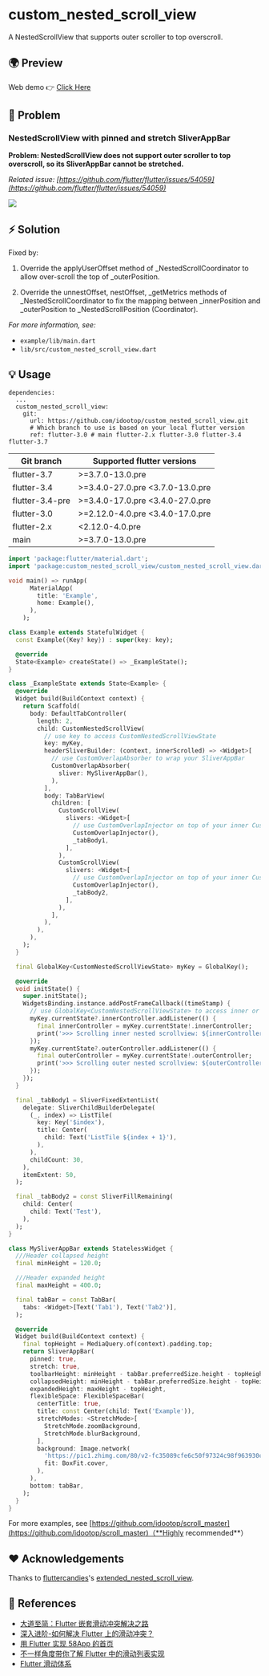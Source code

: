 # custom_nested_scroll_view

A NestedScrollView that supports outer scroller to top overscroll.

## 🌍 Preview

Web demo 👉 [Click Here](https://killer-1255480117.cos.ap-chongqing.myqcloud.com/web/scrollMaster/index.html)

## 🐛 Problem

### NestedScrollView with pinned and stretch SliverAppBar

**Problem: NestedScrollView does not support outer scroller to top overscroll, so its SliverAppBar cannot be stretched.**

_Related issue: [https://github.com/flutter/flutter/issues/54059](https://github.com/flutter/flutter/issues/54059)_

![](screenshots/case1.gif)

## ⚡️ Solution

Fixed by:

1. Override the applyUserOffset method of \_NestedScrollCoordinator to allow over-scroll the top of \_outerPosition.

2. Override the unnestOffset, nestOffset, \_getMetrics methods of \_NestedScrollCoordinator to fix the mapping between \_innerPosition and \_outerPosition to \_NestedScrollPosition (Coordinator).

_For more information, see:_

- `example/lib/main.dart`
- `lib/src/custom_nested_scroll_view.dart`

## 💡 Usage

```shell
dependencies:
  ...
  custom_nested_scroll_view:
    git:
      url: https://github.com/idootop/custom_nested_scroll_view.git
      # Which branch to use is based on your local flutter version
      ref: flutter-3.0 # main flutter-2.x flutter-3.0 flutter-3.4 flutter-3.7
```

| Git branch      | Supported flutter versions       |
| --------------- | -------------------------------- |
| flutter-3.7     | >=3.7.0-13.0.pre                 |
| flutter-3.4     | >=3.4.0-27.0.pre <3.7.0-13.0.pre |
| flutter-3.4-pre | >=3.4.0-17.0.pre <3.4.0-27.0.pre |
| flutter-3.0     | >=2.12.0-4.0.pre <3.4.0-17.0.pre |
| flutter-2.x     | <2.12.0-4.0.pre                  |
| main            | >=3.7.0-13.0.pre                 |

```dart
import 'package:flutter/material.dart';
import 'package:custom_nested_scroll_view/custom_nested_scroll_view.dart';

void main() => runApp(
      MaterialApp(
        title: 'Example',
        home: Example(),
      ),
    );

class Example extends StatefulWidget {
  const Example({Key? key}) : super(key: key);

  @override
  State<Example> createState() => _ExampleState();
}

class _ExampleState extends State<Example> {
  @override
  Widget build(BuildContext context) {
    return Scaffold(
      body: DefaultTabController(
        length: 2,
        child: CustomNestedScrollView(
          // use key to access CustomNestedScrollViewState
          key: myKey,
          headerSliverBuilder: (context, innerScrolled) => <Widget>[
            // use CustomOverlapAbsorber to wrap your SliverAppBar
            CustomOverlapAbsorber(
              sliver: MySliverAppBar(),
            ),
          ],
          body: TabBarView(
            children: [
              CustomScrollView(
                slivers: <Widget>[
                  // use CustomOverlapInjector on top of your inner CustomScrollView
                  CustomOverlapInjector(),
                  _tabBody1,
                ],
              ),
              CustomScrollView(
                slivers: <Widget>[
                  // use CustomOverlapInjector on top of your inner CustomScrollView
                  CustomOverlapInjector(),
                  _tabBody2,
                ],
              ),
            ],
          ),
        ),
      ),
    );
  }

  final GlobalKey<CustomNestedScrollViewState> myKey = GlobalKey();

  @override
  void initState() {
    super.initState();
    WidgetsBinding.instance.addPostFrameCallback((timeStamp) {
      // use GlobalKey<CustomNestedScrollViewState> to access inner or outer scroll controller
      myKey.currentState?.innerController.addListener(() {
        final innerController = myKey.currentState!.innerController;
        print('>>> Scrolling inner nested scrollview: ${innerController.positions}');
      });
      myKey.currentState?.outerController.addListener(() {
        final outerController = myKey.currentState!.outerController;
        print('>>> Scrolling outer nested scrollview: ${outerController.positions}');
      });
    });
  }

  final _tabBody1 = SliverFixedExtentList(
    delegate: SliverChildBuilderDelegate(
      (_, index) => ListTile(
        key: Key('$index'),
        title: Center(
          child: Text('ListTile ${index + 1}'),
        ),
      ),
      childCount: 30,
    ),
    itemExtent: 50,
  );

  final _tabBody2 = const SliverFillRemaining(
    child: Center(
      child: Text('Test'),
    ),
  );
}

class MySliverAppBar extends StatelessWidget {
  ///Header collapsed height
  final minHeight = 120.0;

  ///Header expanded height
  final maxHeight = 400.0;

  final tabBar = const TabBar(
    tabs: <Widget>[Text('Tab1'), Text('Tab2')],
  );

  @override
  Widget build(BuildContext context) {
    final topHeight = MediaQuery.of(context).padding.top;
    return SliverAppBar(
      pinned: true,
      stretch: true,
      toolbarHeight: minHeight - tabBar.preferredSize.height - topHeight,
      collapsedHeight: minHeight - tabBar.preferredSize.height - topHeight,
      expandedHeight: maxHeight - topHeight,
      flexibleSpace: FlexibleSpaceBar(
        centerTitle: true,
        title: const Center(child: Text('Example')),
        stretchModes: <StretchMode>[
          StretchMode.zoomBackground,
          StretchMode.blurBackground,
        ],
        background: Image.network(
          'https://pic1.zhimg.com/80/v2-fc35089cfe6c50f97324c98f963930c9_720w.jpg',
          fit: BoxFit.cover,
        ),
      ),
      bottom: tabBar,
    );
  }
}
```

For more examples, see [https://github.com/idootop/scroll_master](https://github.com/idootop/scroll_master)（**Highly recommended**）

## ❤️ Acknowledgements

Thanks to [fluttercandies](https://github.com/fluttercandies)'s [extended_nested_scroll_view](https://github.com/fluttercandies/extended_nested_scroll_view).

## 📖 References

- [大道至简：Flutter 嵌套滑动冲突解决之路](http://vimerzhao.top/posts/flutter-nested-scroll-conflict/)
- [深入进阶-如何解决 Flutter 上的滑动冲突？ ](https://juejin.cn/post/6900751363173515278)
- [用 Flutter 实现 58App 的首页](https://blog.csdn.net/weixin_39891694/article/details/111217123)
- [不一样角度带你了解 Flutter 中的滑动列表实现](https://blog.csdn.net/ZuoYueLiang/article/details/116245138)
- [Flutter 滑动体系 ](https://juejin.cn/post/6983338779415150628)
